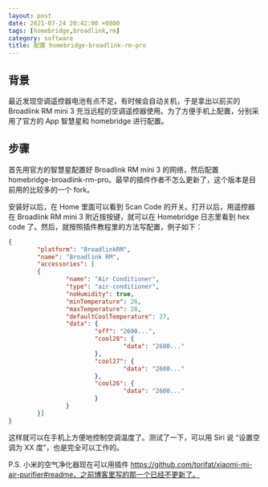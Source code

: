 ```yaml
---
layout: post
date: 2021-07-24 20:42:00 +0800
tags: [homebridge,broadlink,rm]
category: software
title: 配置 homebridge-broadlink-rm-pro
---
```


## 背景

最近发现空调遥控器电池有点不足，有时候会自动关机，于是拿出以前买的 Broadlink RM mini 3 充当远程的空调遥控器使用。为了方便手机上配置，分别采用了官方的 App 智慧星和 homebridge 进行配置。

## 步骤

首先用官方的智慧星配置好 Broadlink RM mini 3 的网络，然后配置 homebridge-broadlink-rm-pro。最早的插件作者不怎么更新了，这个版本是目前用的比较多的一个 fork。

安装好以后，在 Home 里面可以看到 Scan Code 的开关。打开以后，用遥控器在 Broadlink RM mini 3 附近按按键，就可以在 Homebridge 日志里看到 hex code 了。然后，就按照插件教程里的方法写配置，例子如下：

```json
{
        "platform": "BroadlinkRM",
        "name": "Broadlink RM",
        "accessories": [
        {
                "name": "Air Conditioner",
                "type": "air-conditioner",
                "noHumidity": true,
                "minTemperature": 26,
                "maxTemperature": 28,
                "defaultCoolTemperature": 27,
                "data": {
                        "off": "2600...",
                        "cool28": {
                                "data": "2600..."
                        },
                        "cool27": {
                                "data": "2600..."
                        },
                        "cool26": {
                                "data": "2600..."
                        }
                }
        }]
}
```

这样就可以在手机上方便地控制空调温度了。测试了一下，可以用 Siri 说 “设置空调为 XX 度”，也是完全可以工作的。

P.S. 小米的空气净化器现在可以用插件 https://github.com/torifat/xiaomi-mi-air-purifier#readme，之前博客里写的那一个已经不更新了。